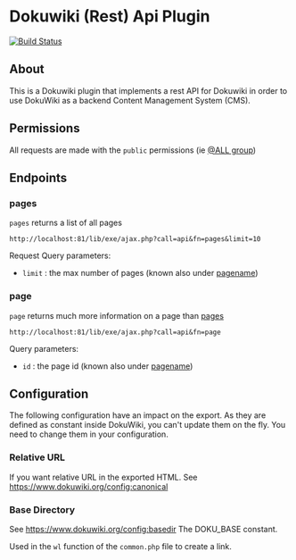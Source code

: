 # Dokuwiki (Rest) Api Plugin

[![Build Status](https://travis-ci.org/gerardnico/dokuwiki-plugin-api.svg?branch=master)](https://travis-ci.org/gerardnico/dokuwiki-plugin-api)

## About

This is a Dokuwiki plugin that implements a rest API for Dokuwiki in order to use DokuWiki as a backend Content Management System (CMS).


## Permissions
All requests are made with the `public` permissions (ie [@ALL group](https://www.dokuwiki.org/acl))

## Endpoints

### pages
`pages` returns a list of all pages
 
```
http://localhost:81/lib/exe/ajax.php?call=api&fn=pages&limit=10
```
Request Query parameters:
  * `limit` : the max number of pages (known also under [pagename](https://www.dokuwiki.org/pagename))


### page

`page` returns much more information on a page than [pages](#pages)

```
http://localhost:81/lib/exe/ajax.php?call=api&fn=page
```

Query parameters:
  * `id` : the page id (known also under [pagename](https://www.dokuwiki.org/pagename))

## Configuration

The following configuration have an impact on the export.
As they are defined as constant inside DokuWiki, you can't update them on the fly.
You need to change them in your configuration.

### Relative URL

If you want relative URL in the exported HTML. See https://www.dokuwiki.org/config:canonical

### Base Directory

See https://www.dokuwiki.org/config:basedir The DOKU_BASE constant. 

Used in the `wl` function of the `common.php` file to create a link.


